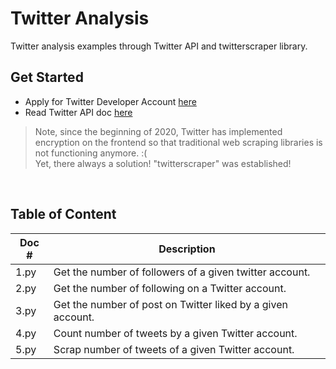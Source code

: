 # Twitter Analysis
Twitter analysis examples through Twitter API and twitterscraper library.

## Get Started
* Apply for Twitter Developer Account <a href="https://developer.twitter.com/en/docs/twitter-api/getting-started/getting-access-to-the-twitter-api">here</a>
* Read Twitter API doc <a href="https://developer.twitter.com/en/docs/twitter-api/getting-started/about-twitter-api">here</a>

> Note, since the beginning of 2020, Twitter has implemented encryption on the frontend so that traditional web scraping libraries is not functioning anymore. :( <br> Yet, there always a solution! "twitterscraper" was established!

<br>

## Table of Content
| Doc # | Description                                                 |
|-------|-------------------------------------------------------------|
| 1.py  | Get the number of followers of a given twitter account.     |
| 2.py  | Get the number of following on a Twitter account.           |
| 3.py  | Get the number of post on Twitter liked by a given account. |
| 4.py  | Count number of tweets by a given Twitter account. |
| 5.py  | Scrap number of tweets of a given Twitter account. |
